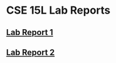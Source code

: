# **CSE 15L Lab Reports**

## [Lab Report 1](lab-report-1-week-2.html)
## [Lab Report 2](lab-report-2-week-4.html)